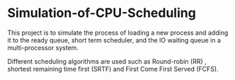 # Simulation-of-CPU-Scheduling

This project is to simulate the process of loading a new process and adding it to the ready queue, short term scheduler, and the IO waiting queue in a multi-processor system.

Different scheduling algorithms are used such as Round-robin (RR) , shortest remaining time first (SRTF) and First Come First Served (FCFS).
